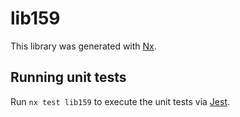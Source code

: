 # lib159

This library was generated with [Nx](https://nx.dev).


## Running unit tests

Run `nx test lib159` to execute the unit tests via [Jest](https://jestjs.io).


